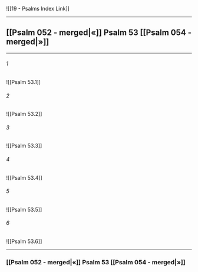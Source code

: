 ![[19 - Psalms Index Link]]

---
##  [[Psalm 052 - merged|«]] Psalm 53 [[Psalm 054 - merged|»]]

---

###### 1
![[Psalm 53.1]] 

###### 2
![[Psalm 53.2]] 

###### 3
![[Psalm 53.3]] 

###### 4
![[Psalm 53.4]]

###### 5 
![[Psalm 53.5]] 

###### 6
![[Psalm 53.6]] 


---
###  [[Psalm 052 - merged|«]] Psalm 53 [[Psalm 054 - merged|»]]